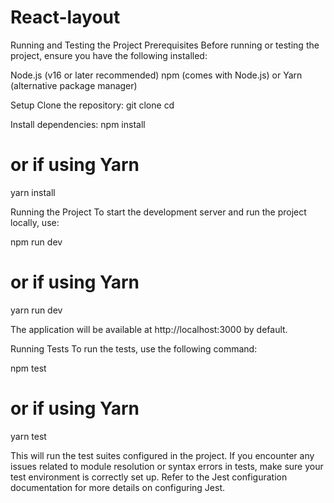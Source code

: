 # React-layout
Running and Testing the Project
Prerequisites
Before running or testing the project, ensure you have the following installed:

Node.js (v16 or later recommended)
npm (comes with Node.js) or Yarn (alternative package manager)

Setup
Clone the repository:
git clone <repository-url>
cd <project-directory>

Install dependencies:
npm install

# or if using Yarn
yarn install


Running the Project
To start the development server and run the project locally, use:

npm run dev

# or if using Yarn
yarn run dev

The application will be available at http://localhost:3000 by default.

Running Tests
To run the tests, use the following command:

npm test

# or if using Yarn
yarn test

This will run the test suites configured in the project. If you encounter any issues related to module resolution or syntax errors in tests, make sure your test environment is correctly set up. Refer to the Jest configuration documentation for more details on configuring Jest.
